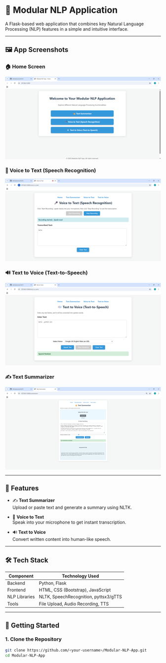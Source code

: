 # 🧠 Modular NLP Application

A Flask-based web application that combines key Natural Language Processing (NLP) features in a simple and intuitive interface.

---

## 🖼️ App Screenshots

### 🏠 Home Screen
![Home Screen](images/homescrren.png)

### 🎤 Voice to Text (Speech Recognition)
![Voice to Text](images/voice%20to%20text.png)

### 🔊 Text to Voice (Text-to-Speech)
![Text to Voice](images/text%20to%20voice.png)

### ✍️ Text Summarizer
![Text Summarizer](images/textsummarizer.png)

---

## 🔧 Features

- ✍️ **Text Summarizer**  
  Upload or paste text and generate a summary using NLTK.

- 🎤 **Voice to Text**  
  Speak into your microphone to get instant transcription.

- 🔊 **Text to Voice**  
  Convert written content into human-like speech.

---

## 🛠️ Tech Stack

| Component       | Technology Used                      |
|-----------------|---------------------------------------|
| Backend         | Python, Flask                         |
| Frontend        | HTML, CSS (Bootstrap), JavaScript     |
| NLP Libraries   | NLTK, SpeechRecognition, pyttsx3/gTTS |
| Tools           | File Upload, Audio Recording, TTS     |

---

## 🚀 Getting Started

### 1. Clone the Repository

```bash
git clone https://github.com/<your-username>/Modular-NLP-App.git
cd Modular-NLP-App
